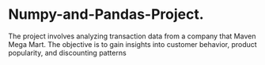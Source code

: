 # Numpy-and-Pandas-Project.
The project involves analyzing transaction data from a company that Maven Mega Mart. The objective is to gain insights into customer behavior, product popularity, and discounting patterns
